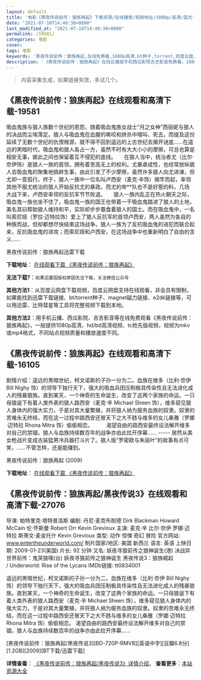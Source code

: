 ```yaml
---
layout: default
title: '电影《黑夜传说前传：狼族再起》下载资源/在线播放/视频地址/1080p/高清/蓝光'
date: "2021-07-10T14:40:30+0800"
last_modified_at: "2021-07-10T14:40:30+0800"
permalink: /19581/
categories: 电影
cover:
tags: 电影
keywords: '黑夜传说前传：狼族再起,在线免费看,1080p高清,bt种子,torrent,百度云盘,magnet,磁力链,迅雷下载资源'
description: '《黑夜传说前传：狼族再起》在线云播放手机西瓜影院吉吉影音免费看，1080p高清bd/hd未删减完整版和tc抢先枪版，mkv/mp4格式，附带bt/torrent种子、magnet/磁力链、百度云盘、网盘资源迅雷下载链接'
---
```


>内容采集生成，如果链接失效，多试几个。


## 《黑夜传说前传：狼族再起》在线观看和高清下载-19581

吸血鬼族与狼人族数个世纪的恩怨，随着吸血鬼族女战士&ldquo;月之女神”西丽妮与狼人的决战而尘埃落定。狼人与吸血鬼在血腥的嘶咬和拼杀中嚎叫、死去，而提及这份延续了无数个世纪的仇恨根源，就不得不回到遥远的上古世纪去揭开谜底……在遥远的黑暗时代，吸血鬼和狼人各占一方，虽然不时有大大小小的摩擦，可总也算是相安无事，彼此之间也保留着互不侵犯的底线。　　在狼人当中，统治者尤（比尔&middot;奈伊饰）是狼人一族的首领，拥有着至高无上的权利。尤暴虐成性，也经常放纵狼人去吸血鬼的聚集地挑衅生事，由此引发了不少摩擦，虽然许多狼人向尤进谏，但尤却一意孤行。终于，狼人一族中一位名叫卢西安（麦克&middot;辛饰）揭竿而起，率领其他不服尤统治的狼人开始反抗尤的暴政。而尤的帝**队也不是好惹的料，几场大战下来，卢西安率领的反抗军节节败退。　　狼人一族内乱正在热火朝天之际，吸血鬼一族也坐不住了。吸血鬼一族的国王也带着一干吸血鬼踏进了狼人的土地，美名其曰帮助狼人维持和平，实际却步步蚕食着狼人的国土。而在吸血鬼中，一名叫索尼娅（罗拉·迈特拉饰）爱上了狼人反抗军的首领卢西安，两人虽然为各自的种族而战，但却都想尽快结束这场战争。狼人一族为了反抗吸血鬼的进犯而联合起来，反抗吸血鬼的进攻；而索尼娅和卢西安，在这场战争中也重新明白了自由的含义……


黑夜传说前传：狼族再起迅雷下载

**下载地址**： [在线观看下载 《黑夜传说前传：狼族再起》](https://www.993dy.com//vod-detail-id-24925.html) 


**无法下载?**：`如果迅雷因版权原因无法下载，关注微信公众号 `

**其他方法1**：从百度云网盘下载视频，百度云网盘支持在线观看，非会员有限制，如果能找到迅雷下载链接、bt/torrent种子、magnet磁力链接、e2dk链接等，可以用迅雷、比特彗星等工具将完整视频下载到本地。

**其他方法2**：用手机云播、西瓜影院、吉吉影音等在线免费观看《黑夜传说前传：狼族再起》，一般提供1080p高清、hd/bd高清视频、tc抢先版视频，视频为mkv或mp4格式，不同站点视频质量和播放速度不同。


## 《黑夜传说前传：狼族再起》在线观看和高清下载-16105

剧情介绍：遥远的黑暗世纪，柯文诺斯的子孙一分为二。血族在维多（比利·奈伊 Bill Nighy 饰）的领导下独行天下，强大的吸血兵团压制极具传染性且无法进化成人的残暴狼族。直到某天，一个神奇的生命诞生，改变了这两个家族的命运。一只母狼诞下有着人类外表的狼人路西安（麦克·辛 Michael Sheen 饰），维多窥见狼人身体内的强大实力，于是对其大量繁殖，并将狼人纳为服务血族的奴隶。奴隶的苦难永无终结，而在这一过程中路西安还冒天下之大不韪与维多的女儿桑雅（罗娜·迈特拉 Rhona Mitra 饰）偷偷相恋。  　　渴望自由的路西安最终设法解开维多对自己的禁锢，狼人与血族持续数百年的战争亦由此拉开序幕…… ----- 居然从美女枪战片变成古装猛男冷兵器打斗片了。狼人版“罗密欧与朱丽叶”的故事有点可笑，……不管怎样，还是能赚到。


黑夜传说前传：狼族再起 (2009)

**下载地址**： [在线观看下载 《黑夜传说前传：狼族再起》](https://www.btbtdy.me/btdy/dy4228.html) 


## 《黑夜传说前传：狼族再起/黑夜传说3》在线观看和高清下载-27076

导演: 帕特里克·塔特普洛斯 编剧: 丹尼·麦克布耐德 Dirk Blackman Howard McCain 伦·怀斯曼 Robert Orr Kevin Grevioux 主演: 麦克·辛 比尔·奈伊 罗娜·迈特拉 斯蒂文·麦金托什 Kevin Grevioux 类型: 动作 惊悚 奇幻 冒险 官方网站: www.entertheunderworld.com/ 制片国家/地区: 美国 新西兰 语言: 英语 上映日期: 2009-01-23(美国) 片长: 92 分钟 又名: 妖夜寻狼前传之狼神诞生(港) 决战异世界前传：鬼哭狼嚎(台) 妖夜寻狼前传之狼神诞生 黑夜传说3：狼族崛起 / Underworld: Rise of the Lycans IMDb链接: tt0834001

遥远的黑暗世纪，柯文诺斯的子孙一分为二。血族在维多（比利·奈伊 Bill Nighy 饰）的领导下独行天下，强大的吸血兵团压制极具传染性且无法进化成人的残暴狼族。直到某天，一个神奇的生命诞生，改变了这两个家族的命运。一只母狼诞下有着人类外表的狼人路西安（麦克·辛 Michael Sheen 饰），维多窥见狼人身体内的强大实力，于是对其大量繁殖，并将狼人纳为服务血族的奴隶。奴隶的苦难永无终结，而在这一过程中路西安还冒天下之大不韪与维多的女儿桑雅（罗娜·迈特拉 Rhona Mitra 饰）偷偷相恋。 渴望自由的路西安最终设法解开维多对自己的禁锢，狼人与血族持续数百年的战争亦由此拉开序幕……


[黑夜传说前传：狼族再起/黑夜传说3][BD-720P-RMVB][英语中字][豆瓣6.8分][1.2GB][2009][BT下载/迅雷下载]

**详情查看**： [《黑夜传说前传：狼族再起/黑夜传说3》详情介绍](/movie/27076/)， **查看更多**：[本站资源大全](/movie/t/all/)

